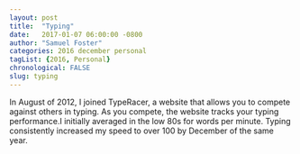 ```yaml
---
layout: post
title:  "Typing"
date:   2017-01-07 06:00:00 -0800
author: "Samuel Foster"
categories: 2016 december personal
tagList: {2016, Personal}
chronological: FALSE
slug: typing
---
```


In August of 2012, I joined TypeRacer, a website that allows you to compete against others in typing. As you compete, the website tracks your typing performance.I initially averaged in the low 80s for words per minute. Typing consistently increased my speed to over 100 by December of the same year.
